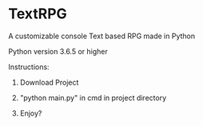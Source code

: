 # TextRPG
A customizable console Text based RPG made in Python

Python version 3.6.5 or higher

Instructions:

1. Download Project

2. "python main.py" in cmd in project directory

3. Enjoy?
